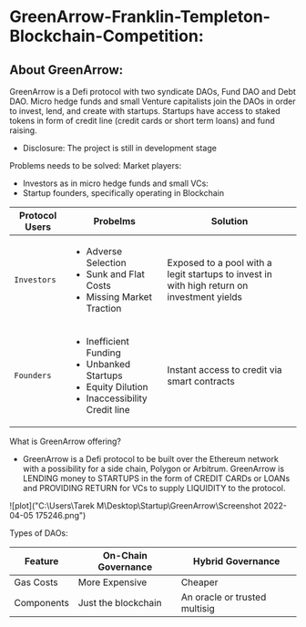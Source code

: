 # GreenArrow-Franklin-Templeton-Blockchain-Competition:

## About GreenArrow:

GreenArrow is a Defi protocol with two syndicate DAOs, Fund DAO and Debt DAO. Micro hedge funds and small Venture capitalists join the DAOs in order to invest, lend, and create with startups. Startups have access to staked tokens in form of credit line (credit cards or short term loans) and fund raising.

- Disclosure: The project is still in development stage 

Problems needs to be solved:
Market players: 
- Investors as in micro hedge funds and small VCs:
- Startup founders, specifically operating in Blockchain

| Protocol Users    | Probelms |Solution            |
| ---------- | ------------------- | ----------------------------- |
| `Investors`  | <ul><li>Adverse Selection</li><li>Sunk and Flat Costs</li><li>Missing Market Traction</li></ul>| Exposed to a pool with a legit startups to invest in with high return on investment yields    |
| `Founders` | <ul><li>Inefficient Funding</li><li>Unbanked Startups</li><li>Equity Dilution</li><li>Inaccessibility Credit line</li></ul> | Instant access to credit via smart contracts |

What is GreenArrow offering?
- GreenArrow is a Defi protocol to be built over the Ethereum network with a possibility for a side chain, Polygon or Arbitrum. GreenArrow is LENDING money to STARTUPS in the form of CREDIT CARDs or LOANs and PROVIDING RETURN for VCs to supply LIQUIDITY to the protocol.

![plot]("C:\Users\Tarek M\Desktop\Startup\GreenArrow\Screenshot 2022-04-05 175246.png")







Types of DAOs:

| Feature    | On-Chain Governance | Hybrid Governance             |
| ---------- | ------------------- | ----------------------------- |
| Gas Costs  | More Expensive      | Cheaper                       |
| Components | Just the blockchain | An oracle or trusted multisig |



 
